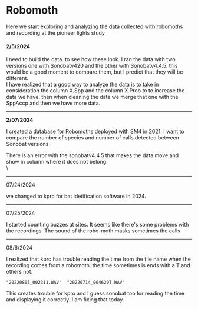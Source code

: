 # Robomoth

Here we start exploring and analyzing the data collected with robomoths and recording at the pioneer lights study

#### 2/5/2024

I need to build the data. to see how these look. I ran the data with two versions one with Sonobatv420 and the other with Sonobatv4.4.5. this would be a good moment to compare them, but I predict that they will be different.\
I have realized that a good way to analyze the data is to take in consideration the column X.Spp and the column X.Prob to to increase the data we have, then when cleaning the data we merge that one with the SppAccp and then we have more data.

------------------------------------------------------------------------

**2/07/2024**

I created a database for Robomoths deployed with SM4 in 2021. I want to compare the number of species and number of calls detected between Sonobat versions.

There is an error with the sonobatv4.4.5 that makes the data move and show in column where it does not belong.\
\

------------------------------------------------------------------------

07/24/2024

we changed to kpro for bat idetification software in 2024.

------------------------------------------------------------------------

07/25/2024

I started counting buzzes at sites. It seems like there's some problems with the recordings. The sound of the robo-moth masks sometimes the calls

------------------------------------------------------------------------

08/6/2024

I realized that kpro has trouble reading the time from the file name when the recording comes from a robomoth. the time sometimes is ends with a T and others not.

```         
"20220805_002311.WAV"  "20220714_004620T.WAV"
```

This creates trouble for kpro and I guess sonobat too for reading the time and displaying it correctly. I am fixing that today.
